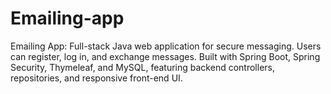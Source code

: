 # Emailing-app
Emailing App: Full-stack Java web application for secure messaging. Users can register, log in, and exchange messages. Built with Spring Boot, Spring Security, Thymeleaf, and MySQL, featuring backend controllers, repositories, and responsive front-end UI.
